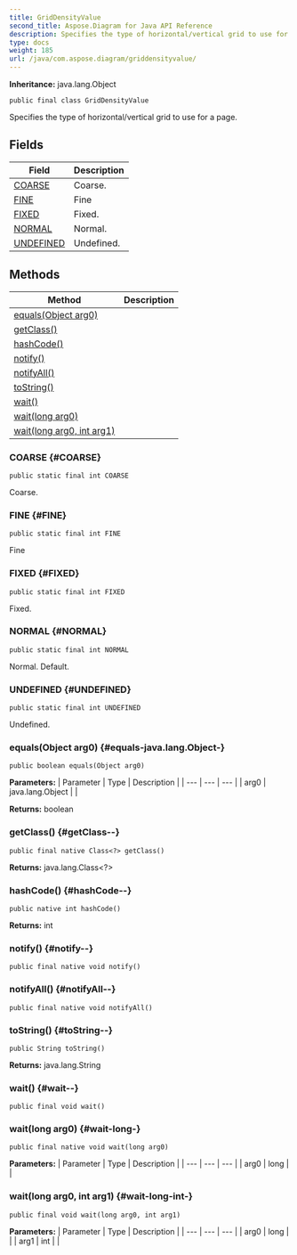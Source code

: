 ```yaml
---
title: GridDensityValue
second_title: Aspose.Diagram for Java API Reference
description: Specifies the type of horizontal/vertical grid to use for a page.
type: docs
weight: 185
url: /java/com.aspose.diagram/griddensityvalue/
---
```


**Inheritance:**
java.lang.Object
```
public final class GridDensityValue
```

Specifies the type of horizontal/vertical grid to use for a page.
## Fields

| Field | Description |
| --- | --- |
| [COARSE](#COARSE) | Coarse. |
| [FINE](#FINE) | Fine |
| [FIXED](#FIXED) | Fixed. |
| [NORMAL](#NORMAL) | Normal. |
| [UNDEFINED](#UNDEFINED) | Undefined. |
## Methods

| Method | Description |
| --- | --- |
| [equals(Object arg0)](#equals-java.lang.Object-) |  |
| [getClass()](#getClass--) |  |
| [hashCode()](#hashCode--) |  |
| [notify()](#notify--) |  |
| [notifyAll()](#notifyAll--) |  |
| [toString()](#toString--) |  |
| [wait()](#wait--) |  |
| [wait(long arg0)](#wait-long-) |  |
| [wait(long arg0, int arg1)](#wait-long-int-) |  |
### COARSE {#COARSE}
```
public static final int COARSE
```


Coarse.

### FINE {#FINE}
```
public static final int FINE
```


Fine

### FIXED {#FIXED}
```
public static final int FIXED
```


Fixed.

### NORMAL {#NORMAL}
```
public static final int NORMAL
```


Normal. Default.

### UNDEFINED {#UNDEFINED}
```
public static final int UNDEFINED
```


Undefined.

### equals(Object arg0) {#equals-java.lang.Object-}
```
public boolean equals(Object arg0)
```




**Parameters:**
| Parameter | Type | Description |
| --- | --- | --- |
| arg0 | java.lang.Object |  |

**Returns:**
boolean
### getClass() {#getClass--}
```
public final native Class<?> getClass()
```




**Returns:**
java.lang.Class<?>
### hashCode() {#hashCode--}
```
public native int hashCode()
```




**Returns:**
int
### notify() {#notify--}
```
public final native void notify()
```




### notifyAll() {#notifyAll--}
```
public final native void notifyAll()
```




### toString() {#toString--}
```
public String toString()
```




**Returns:**
java.lang.String
### wait() {#wait--}
```
public final void wait()
```




### wait(long arg0) {#wait-long-}
```
public final native void wait(long arg0)
```




**Parameters:**
| Parameter | Type | Description |
| --- | --- | --- |
| arg0 | long |  |

### wait(long arg0, int arg1) {#wait-long-int-}
```
public final void wait(long arg0, int arg1)
```




**Parameters:**
| Parameter | Type | Description |
| --- | --- | --- |
| arg0 | long |  |
| arg1 | int |  |

